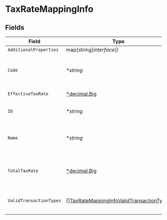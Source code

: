 # TaxRateMappingInfo


## Fields

| Field                                                                                                       | Type                                                                                                        | Required                                                                                                    | Description                                                                                                 | Example                                                                                                     |
| ----------------------------------------------------------------------------------------------------------- | ----------------------------------------------------------------------------------------------------------- | ----------------------------------------------------------------------------------------------------------- | ----------------------------------------------------------------------------------------------------------- | ----------------------------------------------------------------------------------------------------------- |
| `AdditionalProperties`                                                                                      | map[string]*interface{}*                                                                                    | :heavy_minus_sign:                                                                                          | N/A                                                                                                         |                                                                                                             |
| `Code`                                                                                                      | **string*                                                                                                   | :heavy_minus_sign:                                                                                          | Code for the tax rate from the accounting platform.                                                         | UK Standard Rate (Bills)                                                                                    |
| `EffectiveTaxRate`                                                                                          | [*decimal.Big](https://pkg.go.dev/github.com/ericlagergren/decimal#Big)                                     | :heavy_minus_sign:                                                                                          | Effective tax rate.                                                                                         | 20                                                                                                          |
| `ID`                                                                                                        | **string*                                                                                                   | :heavy_minus_sign:                                                                                          | Unique identifier of tax rate.                                                                              | 59_Bills                                                                                                    |
| `Name`                                                                                                      | **string*                                                                                                   | :heavy_minus_sign:                                                                                          | Name of the tax rate in the accounting platform.                                                            | UK Standard Rate (Bills) Bills                                                                              |
| `TotalTaxRate`                                                                                              | [*decimal.Big](https://pkg.go.dev/github.com/ericlagergren/decimal#Big)                                     | :heavy_minus_sign:                                                                                          | Total (not compounded) sum of the components of a tax rate.                                                 | 20                                                                                                          |
| `ValidTransactionTypes`                                                                                     | [][TaxRateMappingInfoValidTransactionTypes](../../models/shared/taxratemappinginfovalidtransactiontypes.md) | :heavy_minus_sign:                                                                                          | Supported transaction types for the account.                                                                | Payment                                                                                                     |